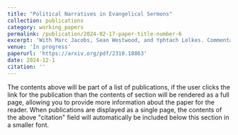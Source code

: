 ```yaml
---
title: "Political Narratives in Evangelical Sermons"
collection: publications
category: working_papers
permalink: /publication/2024-02-17-paper-title-number-6
excerpt: 'With Marc Jacobs, Sean Westwood, and Yphtach Lelkes. Commentators have regularly noted the increasing involvement of evangelical movements in American politics. Despite this consensus, there is limited understanding of how evangelical leaders engage with politics within their congregations and potentially shape their congregants' political views. To examine the prevalence and content of political speech in evangelical communities, we construct a dataset of approximately 50,000 sermon recordings around the 2022 midterm elections. We employ large language models (LLMs) to identify policy discussion and vote instructions in transcribed sermons. Our findings reveal that political references in evangelical sermons are frequent, especially around elections. By contrast, direct endorsements of political candidates remain rare, suggesting a maintained division between church and state, with political discourse in evangelical churches focusing on social issues rather than specific candidates.'
venue: 'In progress'
paperurl: 'https://arxiv.org/pdf/2310.18863'
date: 2024-12-1
citation: ''
---
```


The contents above will be part of a list of publications, if the user clicks the link for the publication than the contents of section will be rendered as a full page, allowing you to provide more information about the paper for the reader. When publications are displayed as a single page, the contents of the above "citation" field will automatically be included below this section in a smaller font.

